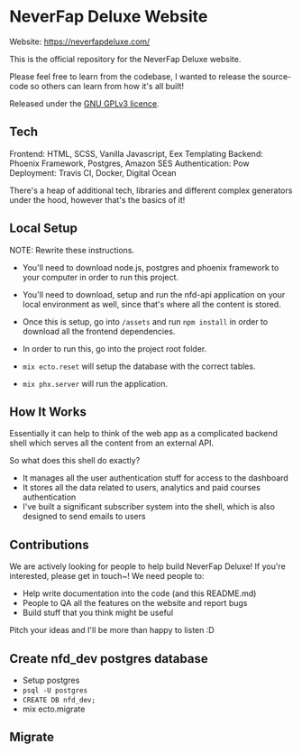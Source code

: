 # NeverFap Deluxe Website

Website: https://neverfapdeluxe.com/

This is the official repository for the NeverFap Deluxe website.

Please feel free to learn from the codebase, I wanted to release the source-code so others can learn from how it's all built!

Released under the [GNU GPLv3 licence](https://github.com/neverfap-deluxe/nfd-app/blob/master/LICENSE).


## Tech

Frontend: HTML, SCSS, Vanilla Javascript, Eex Templating
Backend: Phoenix Framework, Postgres, Amazon SES
Authentication: Pow
Deployment: Travis CI, Docker, Digital Ocean

There's a heap of additional tech, libraries and different complex generators under the hood, however that's the basics of it!


## Local Setup

NOTE: Rewrite these instructions.

- You'll need to download node.js, postgres and phoenix framework to your computer in order to run this project.
- You'll need to download, setup and run the nfd-api application on your local environment as well, since that's where all the content is stored.
- Once this is setup, go into `/assets` and run `npm install` in order to download all the frontend dependencies.

- In order to run this, go into the project root folder.
- `mix ecto.reset` will setup the database with the correct tables.
- `mix phx.server` will run the application.


## How It Works

Essentially it can help to think of the web app as a complicated backend shell which serves all the content from an external API.

So what does this shell do exactly?

- It manages all the user authentication stuff for access to the dashboard
- It stores all the data related to users, analytics and paid courses authentication
- I've built a significant subscriber system into the shell, which is also designed to send emails to users


## Contributions

We are actively looking for people to help build NeverFap Deluxe! If you're interested, please get in touch~! We need people to:

- Help write documentation into the code (and this README.md)
- People to QA all the features on the website and report bugs
- Build stuff that you think might be useful

Pitch your ideas and I'll be more than happy to listen :D


## Create nfd_dev postgres database

- Setup postgres
- `psql -U postgres`
- `CREATE DB nfd_dev;`
- mix ecto.migrate

## Migrate

